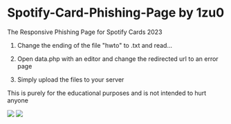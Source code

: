 # Spotify-Card-Phishing-Page by 1zu0
The Responsive Phishing Page for Spotify Cards 2023

1. Change the ending of the file "hwto" to .txt and read...

2. Open data.php with an editor and change the redirected url to an error page

3. Simply upload the files to your server

This is purely for the educational purposes and is not intended to hurt anyone

<img src="https://i.imgur.com/HP7xq1B.png">

<img src="https://i.imgur.com/tFdvgVs.jpg">
